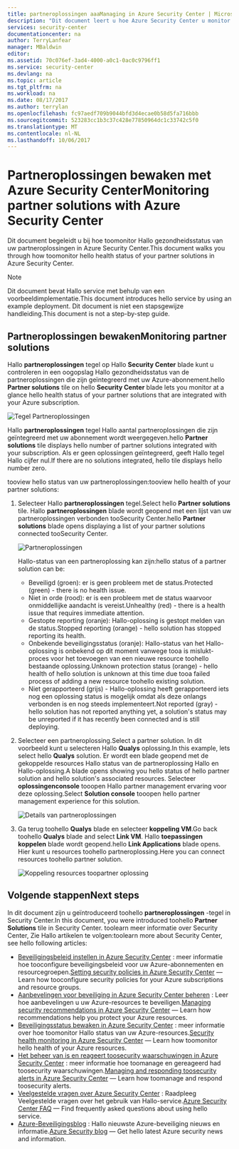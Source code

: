 ```yaml
---
title: partneroplossingen aaaManaging in Azure Security Center | Microsoft Docs
description: "Dit document leert u hoe Azure Security Center u monitor in een oogopslag Hallo gezondheidsstatus van de partneroplossingen die zijn geïntegreerd met uw Azure-abonnement kunt."
services: security-center
documentationcenter: na
author: TerryLanfear
manager: MBaldwin
editor: 
ms.assetid: 70c076ef-3ad4-4000-a0c1-0ac0c9796ff1
ms.service: security-center
ms.devlang: na
ms.topic: article
ms.tgt_pltfrm: na
ms.workload: na
ms.date: 08/17/2017
ms.author: terrylan
ms.openlocfilehash: fc97aedf709b9044bfd3d4ecae0b58d5fa716bbb
ms.sourcegitcommit: 523283cc1b3c37c428e77850964dc1c33742c5f0
ms.translationtype: MT
ms.contentlocale: nl-NL
ms.lasthandoff: 10/06/2017
---
```

# <a name="monitoring-partner-solutions-with-azure-security-center"></a><span data-ttu-id="2e726-103">Partneroplossingen bewaken met Azure Security Center</span><span class="sxs-lookup"><span data-stu-id="2e726-103">Monitoring partner solutions with Azure Security Center</span></span>
<span data-ttu-id="2e726-104">Dit document begeleidt u bij hoe toomonitor Hallo gezondheidsstatus van uw partneroplossingen in Azure Security Center.</span><span class="sxs-lookup"><span data-stu-id="2e726-104">This document walks you through how toomonitor hello health status of your partner solutions in Azure Security Center.</span></span>

> [!NOTE]
> <span data-ttu-id="2e726-105">Dit document bevat Hallo service met behulp van een voorbeeldimplementatie.</span><span class="sxs-lookup"><span data-stu-id="2e726-105">This document introduces hello service by using an example deployment.</span></span> <span data-ttu-id="2e726-106">Dit document is niet een stapsgewijze handleiding.</span><span class="sxs-lookup"><span data-stu-id="2e726-106">This document is not a step-by-step guide.</span></span>
>
>

## <a name="monitoring-partner-solutions"></a><span data-ttu-id="2e726-107">Partneroplossingen bewaken</span><span class="sxs-lookup"><span data-stu-id="2e726-107">Monitoring partner solutions</span></span>
<span data-ttu-id="2e726-108">Hallo **partneroplossingen** tegel op Hallo **Security Center** blade kunt u controleren in een oogopslag Hallo gezondheidsstatus van de partneroplossingen die zijn geïntegreerd met uw Azure-abonnement.</span><span class="sxs-lookup"><span data-stu-id="2e726-108">hello **Partner solutions** tile on hello **Security Center** blade lets you monitor at a glance hello health status of your partner solutions that are integrated with your Azure subscription.</span></span>

![Tegel Partneroplossingen][1]

<span data-ttu-id="2e726-110">Hallo **partneroplossingen** tegel Hallo aantal partneroplossingen die zijn geïntegreerd met uw abonnement wordt weergegeven.</span><span class="sxs-lookup"><span data-stu-id="2e726-110">hello **Partner solutions** tile displays hello number of partner solutions integrated with your subscription.</span></span> <span data-ttu-id="2e726-111">Als er geen oplossingen geïntegreerd, geeft Hallo tegel Hallo cijfer nul.</span><span class="sxs-lookup"><span data-stu-id="2e726-111">If there are no solutions integrated, hello tile displays hello number zero.</span></span>

<span data-ttu-id="2e726-112">tooview hello status van uw partneroplossingen:</span><span class="sxs-lookup"><span data-stu-id="2e726-112">tooview hello health of your partner solutions:</span></span>

1. <span data-ttu-id="2e726-113">Selecteer Hallo **partneroplossingen** tegel.</span><span class="sxs-lookup"><span data-stu-id="2e726-113">Select hello **Partner solutions** tile.</span></span> <span data-ttu-id="2e726-114">Hallo **partneroplossingen** blade wordt geopend met een lijst van uw partneroplossingen verbonden tooSecurity Center.</span><span class="sxs-lookup"><span data-stu-id="2e726-114">hello **Partner solutions** blade opens displaying a list of your partner solutions connected tooSecurity Center.</span></span>

   ![Partneroplossingen][3]

   <span data-ttu-id="2e726-116">Hallo-status van een partneroplossing kan zijn:</span><span class="sxs-lookup"><span data-stu-id="2e726-116">hello status of a partner solution can be:</span></span>

   * <span data-ttu-id="2e726-117">Beveiligd (groen): er is geen probleem met de status.</span><span class="sxs-lookup"><span data-stu-id="2e726-117">Protected (green) - there is no health issue.</span></span>
   * <span data-ttu-id="2e726-118">Niet in orde (rood): er is een probleem met de status waarvoor onmiddellijke aandacht is vereist.</span><span class="sxs-lookup"><span data-stu-id="2e726-118">Unhealthy (red) - there is a health issue that requires immediate attention.</span></span>
   * <span data-ttu-id="2e726-119">Gestopte reporting (oranje): Hallo-oplossing is gestopt melden van de status.</span><span class="sxs-lookup"><span data-stu-id="2e726-119">Stopped reporting (orange) - hello solution has stopped reporting its health.</span></span>
   * <span data-ttu-id="2e726-120">Onbekende beveiligingsstatus (oranje): Hallo-status van het Hallo-oplossing is onbekend op dit moment vanwege tooa is mislukt-proces voor het toevoegen van een nieuwe resource toohello bestaande oplossing.</span><span class="sxs-lookup"><span data-stu-id="2e726-120">Unknown protection status (orange) - hello health of hello solution is unknown at this time due tooa failed process of adding a new resource toohello existing solution.</span></span>
   * <span data-ttu-id="2e726-121">Niet gerapporteerd (grijs) - Hallo-oplossing heeft gerapporteerd iets nog een oplossing status is mogelijk omdat als deze onlangs verbonden is en nog steeds implementeert.</span><span class="sxs-lookup"><span data-stu-id="2e726-121">Not reported (gray) - hello solution has not reported anything yet, a solution's status may be unreported if it has recently been connected and is still deploying.</span></span>

2. <span data-ttu-id="2e726-122">Selecteer een partneroplossing.</span><span class="sxs-lookup"><span data-stu-id="2e726-122">Select a partner solution.</span></span> <span data-ttu-id="2e726-123">In dit voorbeeld kunt u selecteren Hallo **Qualys** oplossing.</span><span class="sxs-lookup"><span data-stu-id="2e726-123">In this example, lets select hello **Qualys** solution.</span></span>  <span data-ttu-id="2e726-124">Er wordt een blade geopend met de gekoppelde resources Hallo status van de partneroplossing Hallo en Hallo-oplossing.</span><span class="sxs-lookup"><span data-stu-id="2e726-124">A blade opens showing you hello status of hello partner solution and hello solution's associated resources.</span></span> <span data-ttu-id="2e726-125">Selecteer **oplossingenconsole** tooopen Hallo partner management ervaring voor deze oplossing.</span><span class="sxs-lookup"><span data-stu-id="2e726-125">Select **Solution console** tooopen hello partner management experience for this solution.</span></span>

   ![Details van partneroplossingen][4]
3. <span data-ttu-id="2e726-127">Ga terug toohello **Qualys** blade en selecteer **koppeling VM**.</span><span class="sxs-lookup"><span data-stu-id="2e726-127">Go back toohello **Qualys** blade and select **Link VM**.</span></span> <span data-ttu-id="2e726-128">Hallo **toepassingen koppelen** blade wordt geopend.</span><span class="sxs-lookup"><span data-stu-id="2e726-128">hello **Link Applications** blade opens.</span></span> <span data-ttu-id="2e726-129">Hier kunt u resources toohello partneroplossing.</span><span class="sxs-lookup"><span data-stu-id="2e726-129">Here you can connect resources toohello partner solution.</span></span>

   ![Koppeling resources toopartner oplossing][5]

## <a name="next-steps"></a><span data-ttu-id="2e726-131">Volgende stappen</span><span class="sxs-lookup"><span data-stu-id="2e726-131">Next steps</span></span>
<span data-ttu-id="2e726-132">In dit document zijn u geïntroduceerd toohello **partneroplossingen** -tegel in Security Center.</span><span class="sxs-lookup"><span data-stu-id="2e726-132">In this document, you were introduced toohello **Partner Solutions** tile in Security Center.</span></span> <span data-ttu-id="2e726-133">toolearn meer informatie over Security Center, Zie Hallo artikelen te volgen:</span><span class="sxs-lookup"><span data-stu-id="2e726-133">toolearn more about Security Center, see hello following articles:</span></span>

* <span data-ttu-id="2e726-134">[Beveiligingsbeleid instellen in Azure Security Center](security-center-policies.md) : meer informatie hoe tooconfigure beveiligingsbeleid voor uw Azure-abonnementen en resourcegroepen.</span><span class="sxs-lookup"><span data-stu-id="2e726-134">[Setting security policies in Azure Security Center](security-center-policies.md) — Learn how tooconfigure security policies for your Azure subscriptions and resource groups.</span></span>
* <span data-ttu-id="2e726-135">[Aanbevelingen voor beveiliging in Azure Security Center beheren](security-center-recommendations.md) : Leer hoe aanbevelingen u uw Azure-resources te beveiligen.</span><span class="sxs-lookup"><span data-stu-id="2e726-135">[Managing security recommendations in Azure Security Center](security-center-recommendations.md) — Learn how recommendations help you protect your Azure resources.</span></span>
* <span data-ttu-id="2e726-136">[Beveiligingsstatus bewaken in Azure Security Center](security-center-monitoring.md) : meer informatie over hoe toomonitor Hallo status van uw Azure-resources.</span><span class="sxs-lookup"><span data-stu-id="2e726-136">[Security health monitoring in Azure Security Center](security-center-monitoring.md) — Learn how toomonitor hello health of your Azure resources.</span></span>
* <span data-ttu-id="2e726-137">[Het beheer van is en reageert toosecurity waarschuwingen in Azure Security Center](security-center-managing-and-responding-alerts.md) : meer informatie hoe toomanage en gereageerd had toosecurity waarschuwingen.</span><span class="sxs-lookup"><span data-stu-id="2e726-137">[Managing and responding toosecurity alerts in Azure Security Center](security-center-managing-and-responding-alerts.md) — Learn how toomanage and respond toosecurity alerts.</span></span>
* <span data-ttu-id="2e726-138">[Veelgestelde vragen over Azure Security Center](security-center-faq.md) : Raadpleeg Veelgestelde vragen over het gebruik van Hallo-service.</span><span class="sxs-lookup"><span data-stu-id="2e726-138">[Azure Security Center FAQ](security-center-faq.md) — Find frequently asked questions about using hello service.</span></span>
* <span data-ttu-id="2e726-139">[Azure-Beveiligingsblog](http://blogs.msdn.com/b/azuresecurity/) : Hallo nieuwste Azure-beveiliging nieuws en informatie.</span><span class="sxs-lookup"><span data-stu-id="2e726-139">[Azure Security blog](http://blogs.msdn.com/b/azuresecurity/) — Get hello latest Azure security news and information.</span></span>

<!--Image references-->
[1]: ./media/security-center-partner-solutions/partner-solutions-tile.png
[3]: ./media/security-center-partner-solutions/partner-solutions.png
[4]: ./media/security-center-partner-solutions/partner-solutions-detail.png
[5]: ./media/security-center-partner-solutions/link-applications.png

